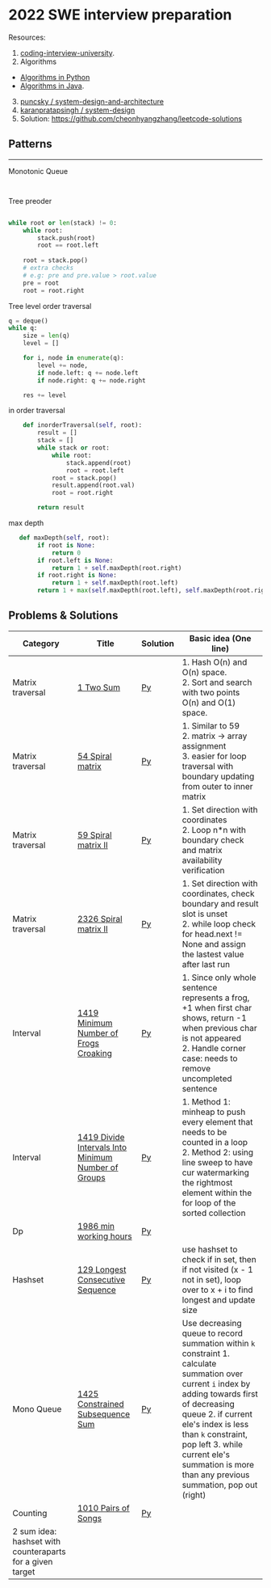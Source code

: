 # 2022 SWE interview preparation

Resources:
1. [coding-interview-university](https://github.com/jwasham/coding-interview-university).
2. Algorithms
 - [Algorithms in Python](https://github.com/TheAlgorithms/Python)
 - [Algorithms in Java](https://github.com/TheAlgorithms/Java).
3. [puncsky
/
system-design-and-architecture
](https://github.com/puncsky/system-design-and-architecture)
4. [karanpratapsingh
/
system-design]()
5. Solution: https://github.com/cheonhyangzhang/leetcode-solutions



## Patterns

---

Monotonic Queue
```


```

Tree preoder 
```py

while root or len(stack) != 0:
    while root:
        stack.push(root)
        root == root.left
    
    root = stack.pop()
    # extra checks
    # e.g: pre and pre.value > root.value
    pre = root
    root = root.right


```

Tree level order traversal
```py
q = deque()
while q:
    size = len(q)
    level = []

    for i, node in enumerate(q):
        level += node,
        if node.left: q += node.left
        if node.right: q += node.right

    res += level

```

in order traversal

```py
    def inorderTraversal(self, root):
        result = []
        stack = []
        while stack or root:
            while root:
                stack.append(root)
                root = root.left
            root = stack.pop()
            result.append(root.val)
            root = root.right

        return result


```

max depth

```py
   def maxDepth(self, root):
        if root is None:
            return 0
        if root.left is None:
            return 1 + self.maxDepth(root.right)
        if root.right is None:
            return 1 + self.maxDepth(root.left)
        return 1 + max(self.maxDepth(root.left), self.maxDepth(root.right))

```




## Problems & Solutions

| Category | Title  | Solution | Basic idea (One line) |
| -- |  ----- | -------- | --------------------- |
| Matrix traversal | [1 Two Sum](https://leetcode.com/problems/two-sum/) | [Py](https://github.com/qiyuangong/leetcode/blob/master/python/001_Two_Sum.py)  | 1. Hash O(n) and O(n) space.<br>2. Sort and search with two points O(n) and O(1) space. |
| Matrix traversal| [54 Spiral matrix](https://leetcode.com/problems/spiral-matrix/) | [Py](https://github.com/Yjiao917/2022-SWE-INTERVIEW-PREPARATION/blob/main/Matrix/54_spiral_matrix.py) | 1. Similar to 59 <br> 2. matrix -> array assignment <br> 3. easier for loop traversal with boundary updating from outer to inner matrix
| Matrix traversal| [59 Spiral matrix II](https://leetcode.com/problems/spiral-matrix-ii/) | [Py](https://github.com/Yjiao917/2022-SWE-INTERVIEW-PREPARATION/blob/main/Matrix/59_spiral_matrix_ii.py) | 1. Set direction with coordinates <br> 2. Loop n*n with boundary check and matrix availability verification
|Matrix traversal | [2326 Spiral matrix II](https://leetcode.com/problems/spiral-matrix-iv/) | [Py](https://github.com/Yjiao917/2022-SWE-INTERVIEW-PREPARATION/blob/main/Matrix/2326_spiral_matrix_iv.py) | 1. Set direction with coordinates, check boundary and result slot is unset <br> 2. while loop check for head.next != None and assign the lastest value after last run
| Interval | [1419 Minimum Number of Frogs Croaking](https://leetcode.com/problems/minimum-number-of-frogs-croaking/) | [Py](https://github.com/Yjiao917/2022-SWE-INTERVIEW-PREPARATION/blob/main/Interval/1419_minimum_number_of_frogs_croaking.py) | 1. Since only whole sentence represents a frog, +1 when first char shows, return -1 when previous char is not appeared <br> 2. Handle corner case: needs to remove uncompleted sentence
| Interval | [1419 Divide Intervals Into Minimum Number of Groups](https://leetcode.com/problems/divide-intervals-into-minimum-number-of-groups/) | [Py](https://github.com/Yjiao917/2022-SWE-INTERVIEW-PREPARATION/blob/main/Interval/2406_divide_into_minimum_number_of_groups.py) | 1. Method 1: minheap to push every element that needs to be counted in a loop <br> 2. Method 2: using line sweep to have cur watermarking the rightmost element within the for loop of the sorted collection
| Dp | [1986 min working hours](https://leetcode.com/problems/minimum-number-of-work-sessions-to-finish-the-tasks/) | [Py]() |
| Hashset | [129 Longest Consecutive Sequence](https://leetcode.com/problems/longest-consecutive-sequence/description/) | [Py](/hashset/128_longest_consecutive_sequence.py) | use hashset to check if in set, then if not visited (x - 1 not in set), loop over to x + i to find longest and update size |
| Mono Queue | [1425 Constrained Subsequence Sum](https://leetcode.com/problems/constrained-subsequence-sum/description/) | [Py](/mono%20queue/1425_constrained_subsequence_sum.py) | Use decreasing queue to record summation within `k` constraint 1. calculate summation over current `i` index by adding towards first of decreasing queue 2. if current ele's index is less than `k` constraint, pop left 3. while current ele's summation is more than any previous summation, pop out (right) |
| Counting | [1010 Pairs of Songs ](https://leetcode.com/problems/pairs-of-songs-with-total-durations-divisible-by-60/description/) | [Py](/counting/1010_pairs_of_songs.py) |
2 sum idea: hashset with counteraparts for a given target |
